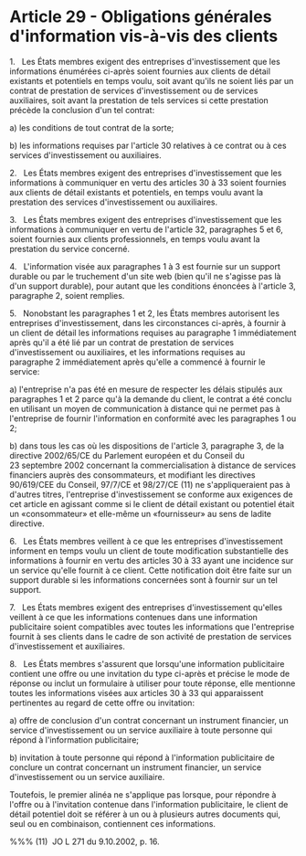 # Article 29 - Obligations générales d'information vis-à-vis des clients


1.   Les États membres exigent des entreprises d'investissement que les informations énumérées ci-après soient fournies aux clients de détail existants et potentiels en temps voulu, soit avant qu'ils ne soient liés par un contrat de prestation de services d'investissement ou de services auxiliaires, soit avant la prestation de tels services si cette prestation précède la conclusion d'un tel contrat:

a) les conditions de tout contrat de la sorte;

b) les informations requises par l'article 30 relatives à ce contrat ou à ces services d'investissement ou auxiliaires.

2.   Les États membres exigent des entreprises d'investissement que les informations à communiquer en vertu des articles 30 à 33 soient fournies aux clients de détail existants et potentiels, en temps voulu avant la prestation des services d'investissement ou auxiliaires.

3.   Les États membres exigent des entreprises d'investissement que les informations à communiquer en vertu de l'article 32, paragraphes 5 et 6, soient fournies aux clients professionnels, en temps voulu avant la prestation du service concerné.

4.   L'information visée aux paragraphes 1 à 3 est fournie sur un support durable ou par le truchement d'un site web (bien qu'il ne s'agisse pas là d'un support durable), pour autant que les conditions énoncées à l'article 3, paragraphe 2, soient remplies.

5.   Nonobstant les paragraphes 1 et 2, les États membres autorisent les entreprises d'investissement, dans les circonstances ci-après, à fournir à un client de détail les informations requises au paragraphe 1 immédiatement après qu'il a été lié par un contrat de prestation de services d'investissement ou auxiliaires, et les informations requises au paragraphe 2 immédiatement après qu'elle a commencé à fournir le service:

a) l'entreprise n'a pas été en mesure de respecter les délais stipulés aux paragraphes 1 et 2 parce qu'à la demande du client, le contrat a été conclu en utilisant un moyen de communication à distance qui ne permet pas à l'entreprise de fournir l'information en conformité avec les paragraphes 1 ou 2;

b) dans tous les cas où les dispositions de l'article 3, paragraphe 3, de la directive 2002/65/CE du Parlement européen et du Conseil du 23 septembre 2002 concernant la commercialisation à distance de services financiers auprès des consommateurs, et modifiant les directives 90/619/CEE du Conseil, 97/7/CE et 98/27/CE (11) ne s'appliqueraient pas à d'autres titres, l'entreprise d'investissement se conforme aux exigences de cet article en agissant comme si le client de détail existant ou potentiel était un «consommateur» et elle-même un «fournisseur» au sens de ladite directive.

6.   Les États membres veillent à ce que les entreprises d'investissement informent en temps voulu un client de toute modification substantielle des informations à fournir en vertu des articles 30 à 33 ayant une incidence sur un service qu'elle fournit à ce client. Cette notification doit être faite sur un support durable si les informations concernées sont à fournir sur un tel support.

7.   Les États membres exigent des entreprises d'investissement qu'elles veillent à ce que les informations contenues dans une information publicitaire soient compatibles avec toutes les informations que l'entreprise fournit à ses clients dans le cadre de son activité de prestation de services d'investissement et auxiliaires.

8.   Les États membres s'assurent que lorsqu'une information publicitaire contient une offre ou une invitation du type ci-après et précise le mode de réponse ou inclut un formulaire à utiliser pour toute réponse, elle mentionne toutes les informations visées aux articles 30 à 33 qui apparaissent pertinentes au regard de cette offre ou invitation:

a) offre de conclusion d'un contrat concernant un instrument financier, un service d'investissement ou un service auxiliaire à toute personne qui répond à l'information publicitaire;

b) invitation à toute personne qui répond à l'information publicitaire de conclure un contrat concernant un instrument financier, un service d'investissement ou un service auxiliaire.

Toutefois, le premier alinéa ne s'applique pas lorsque, pour répondre à l'offre ou à l'invitation contenue dans l'information publicitaire, le client de détail potentiel doit se référer à un ou à plusieurs autres documents qui, seul ou en combinaison, contiennent ces informations.

%%% (11)  JO L 271 du 9.10.2002, p. 16.
